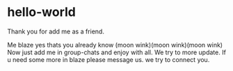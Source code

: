 # hello-world
Thank  you for add me as a friend.

Me blaze yes thats you already know (moon wink)(moon wink)(moon wink)
Now just add me  in group-chats and enjoy with all.
We try to more update.
If u need some more in blaze please message us. we try to connect you.

